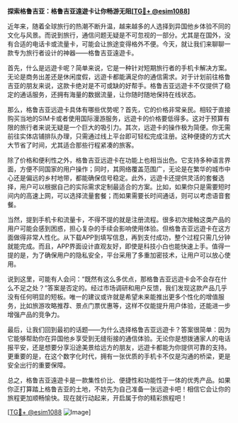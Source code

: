 **探索格鲁吉亚：格鲁吉亚遠遊卡让你畅游无阻[[TG💪+ @esim1088](https://t.me/s/esim1088)]**

近年来，随着全球旅行的热潮不断升温，越来越多的人选择到异国他乡体验不同的文化与风景。而说到旅行，通信问题无疑是不可忽视的一部分。尤其是在国外，没有合适的电话卡或流量卡，可能会让旅途变得格外不便。今天，就让我们来聊聊一款专为旅行者设计的神器——格鲁吉亚遠遊卡。

首先，什么是远遊卡呢？简单来说，它是一种针对短期旅行者的手机卡解决方案。无论是商务出差还是休闲度假，远遊卡都能满足你的通信需求。对于计划前往格鲁吉亚的朋友来说，这款卡绝对是不可或缺的好帮手。格鲁吉亚远遊卡不仅提供了稳定的通话服务，还拥有海量的数据流量，让你随时随地保持在线状态。

那么，格鲁吉亚远遊卡具体有哪些优势呢？首先，它的价格非常亲民。相较于直接购买当地的SIM卡或者使用国际漫游服务，远遊卡的价格要低得多。这对于预算有限的旅行者来说无疑是一个巨大的吸引力。其次，远遊卡的操作极为简便。你无需前往实体店铺排队办理，只需通过线上平台即可轻松完成注册。这种便捷的方式大大节省了时间，尤其适合那些行程紧凑的旅客。

除了价格和便利性之外，格鲁吉亚远遊卡在功能上也相当出色。它支持多种语言界面，方便不同国家的用户操作；同时，其网络覆盖范围广，无论是在繁华的城市中心还是偏远的乡村地带，都能确保信号稳定。此外，远遊卡还提供灵活的套餐选择，用户可以根据自己的实际需求定制最适合的方案。比如，如果你只是需要短时间内的高速上网，可以选择流量套餐；而如果需要长时间通话，则可以考虑语音套餐。

当然，提到手机卡和流量卡，不得不提的就是注册流程。很多初次接触这类产品的用户可能会感到困惑，担心复杂的手续会影响使用体验。但格鲁吉亚远遊卡在这方面做得非常人性化。从下载APP到填写信息，再到支付成功，整个过程只需几分钟就能完成。而且，APP界面设计直观友好，即使是科技小白也能快速上手。值得一提的是，为了确保用户的隐私安全，平台采用了多重加密技术，让用户可以放心使用。

说到这里，可能有人会问：“既然有这么多优点，那格鲁吉亚远遊卡会不会存在什么不足之处？”答案是否定的。经过市场调研和用户反馈，我们发现这款产品几乎没有任何明显的短板。唯一的建议或许就是希望未来能推出更多个性化的增值服务，比如旅游攻略推荐、景点门票优惠等，这样不仅能提升用户体验，还能进一步增强产品的竞争力。

最后，让我们回到最初的话题——为什么选择格鲁吉亚远遊卡？答案很简单：因为它能够帮助你在异国他乡享受到无缝衔接的通信体验。无论你是想拨通家人的电话报平安，还是想要分享沿途美景给远方的朋友，远遊卡都能为你提供可靠的支持。更重要的是，在这个数字化时代，拥有一张优质的手机卡不仅是沟通的桥梁，更是安全出行的重要保障。

总之，格鲁吉亚遠遊卡是一款集性价比、便捷性和功能性于一体的优秀产品。如果你正打算踏上格鲁吉亚的土地，不妨先为自己准备一张远遊卡吧！相信它会让你的旅程更加顺畅愉快。现在就行动起来，开启属于你的精彩旅程吧！

[[TG💪+ @esim1088](https://t.me/s/esim1088) ![Image](https://i.postimg.cc/4NQfJmqS/Snipaste-2025-05-13-00-14-12.png)]